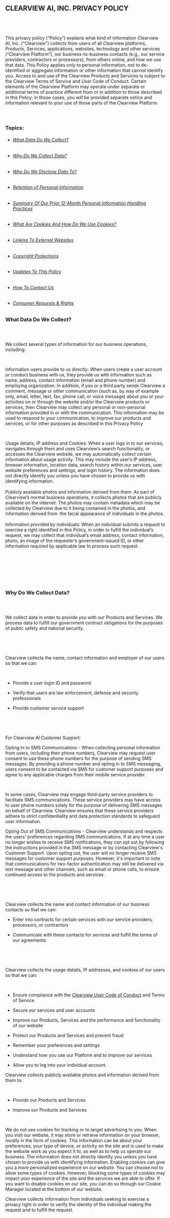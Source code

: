 CLEARVIEW AI, INC. PRIVACY POLICY 
----------------------------------

​
-

This privacy policy (“Policy”) explains what kind of information Clearview AI, Inc. (“Clearview”) collects from users of all Clearview platforms, Products, Services, applications, websites, technology and other services (“Clearview Platform”), our business-to-business contacts (e.g., our service providers, contractors or processors), from others online, and how we use that data. This Policy applies only to personal information, not to de-identified or aggregate information or other information that cannot identify you. Access to and use of the Clearview Products and Services is subject to the Clearview Terms of Service and User Code of Conduct. Certain elements of the Clearview Platform may operate under separate or additional terms of practice different from or in addition to those described in this Policy; in those cases, you will be provided separate notice and information relevant to your use of those parts of the Clearview Platform. 

#### ​

### Topics: ​

* ###### [What Data Do We Collect?](https://www.clearview.ai/privacy-policy) 
    
* ###### [Why Do We Collect Data?](https://www.clearview.ai/privacy-policy)
    
* ###### [Who Do We Disclose Data To?](https://www.clearview.ai/privacy-policy) 
    
* ###### [Retention of Personal Information](https://www.clearview.ai/privacy-policy)
    
* ###### [Summary Of Our Prior 12-Month Personal Information Handling Practices](https://www.clearview.ai/privacy-policy)
    
* ###### [What Are Cookies And How Do We Use Cookies?](https://www.clearview.ai/privacy-policy)
    

* ###### [Linking To External Websites](https://www.clearview.ai/privacy-policy) 
    
* ###### [Copyright Protections](https://www.clearview.ai/privacy-policy)
    
* ###### [Updates To This Policy](https://www.clearview.ai/privacy-policy)
    
* ###### [How To Contact Us](https://www.clearview.ai/privacy-policy) 
    
* ###### [Consumer Requests & Rights](https://www.clearview.ai/privacy-policy) 
    

### What Data Do We Collect? 

### ​

We collect several types of information for our business operations, including:

​

​Information users provide to us directly: When users create a user account or conduct business with us, they provide us with information such as name, address, contact information (email and phone number) and employing organization. In addition, if you or a third party sends Clearview a comment, message or other communication (such as, by way of example only, email, letter, text, fax, phone call, or voice message) about you or your activities on or through the website and/or the Clearview products or services, then Clearview may collect any personal or non-personal information provided in or with the communication. This information may be used to respond to your communication, to improve our products and services, or for other purposes as described in this Privacy Policy

​

Usage details, IP address and Cookies: When a user logs in to our services, navigates through them and uses Clearview’s search functionality, or accesses the Clearview website, we may automatically collect certain information about usage activity. This may include the user’s IP address, browser information, location data, search history within our services, user website preferences and settings, and login history. The information does not directly identify you unless you have chosen to provide us with identifying information.   
   
Publicly available photos and information derived from them: As part of Clearview’s normal business operations, it collects photos that are publicly available on the internet. The photos may contain metadata which may be collected by Clearview due to it being contained in the photos, and information derived from  the facial appearance of individuals in the photos.  
   
Information provided by individuals: When an individual submits a request to exercise a right identified in this Policy, in order to fulfill the individual’s request, we may collect that individual’s email address, contact information, photo, an image of the requester’s government-issued ID, or other information required by applicable law to process such request.

​

​

### ​

### Why Do We Collect Data? 

### ​

​We collect data in order to provide you with our Products and Services. We process data to fulfill our government contract obligations for the purposes of public safety and national security. ​

​

​

Clearview collects the name, contact information and employer of our users so that we can:

​

* Provide a user login ID and password 
    
* Verify that users are law enforcement, defense and security professionals 
    
* Provide customer service support 
    

​

​

For Clearview AI Customer Support:

Opting In to SMS Communications - When collecting personal information from users, including their phone numbers, Clearview may request user consent to use these phone numbers for the purpose of sending SMS messages. By providing a phone number and opting in to SMS messaging, users consent to be contacted via SMS for customer support purposes and agree to any applicable charges from their mobile service provider.

​

In some cases, Clearview may engage third-party service providers to facilitate SMS communications. These service providers may have access to user phone numbers solely for the purpose of delivering SMS messages on behalf of Clearview. Clearview ensures that these service providers adhere to strict confidentiality and data protection standards to safeguard user information.

Opting Out of SMS Communications - Clearview understands and respects the users' preferences regarding SMS communications. If at any time a user no longer wishes to receive SMS notifications, they can opt out by following the instructions provided in the SMS message or by contacting Clearview's Customer Support. Upon opting out, the user will no longer receive SMS messages for customer support purposes. However, it's important to note that communications for two-factor authentication may still be delivered via text message and other channels, such as email or phone calls, to ensure continued access to the products and services .

​

​

​Clearview collects the name and contact information of our business contacts so that we can:

* Enter into contracts for certain services with our service providers, processors, or contractors
    
* Communicate with these contacts for services and fulfill the terms of our agreements
    

​

​

Clearview collects the usage details, IP addresses, and cookies of our users so that we can: 

​​

* Ensure compliance with the [Clearview User Code of Conduct](https://www.clearview.ai/codeofconduct) and Terms of Service
    
* Secure our services and user accounts 
    
* Improve our Products, Services and the performance and functionality of our website
    
* Protect our Products and Services and prevent fraud 
    
* Remember your preferences and settings
    
* Understand how you use our Platform and to improve our services
    
* Allow you to log into your individual account.
    

Clearview collects publicly available photos and information derived from them to: 

​

* Provide our Products and Services
    
* Improve our Products and Services 
    

​

We do not use cookies for tracking or to target advertising to you. When you visit our website, it may store or retrieve information on your browser, mostly in the form of cookies. This information can be about your preferences, your type of device, or activity on the site and is used to make the website work as you expect it to, as well as to help us operate our business. The information does not directly identify you unless you have chosen to provide us with identifying information. Enabling cookies can give you a more personalized experience on our website. You can choose not to allow some types of cookies. However, blocking some types of cookies may impact your experience of the site and the services we are able to offer. If you want to disable cookies on our site, you can do so through our Cookie Manager located at the bottom of our website. 

Clearview collects information from individuals seeking to exercise a privacy right in order to verify the identity of the individual making the request and to fulfill the request.

##### ​

##### ​​

### ​​

### Who Do We Disclose Data To? 

### ​

Users of Clearview AI: The publicly available images collected by Clearview are disclosed, along with the source of the image, in a searchable format with our users, who are all either law enforcement, government agency, national security professionals, or a contractor authorized to work on behalf of and fulfill a duty on behalf of the foregoing entities. Unless a user provides or requests written consent to disclose their personal information with other users, personal information derived from users is not disclosed by Clearview with its other users except as required by a legal mandate such as a judicial order. 

The entity maintaining this website is a data broker under Texas law. To conduct business in Texas, a data broker must register with the Texas Secretary of State (Texas SOS). Information about data broker registrants is available on the Texas SOS website. ​

  
Legal: The law may require or permit us to use or disclose the information we collect with other parties in response to legal proceedings, in response to a request from a competent law enforcement or government agency, to protect our rights, privacy, safety or property, or the public, to enforce the terms of any agreement, or for any other purpose that is required or permitted by law.

Fraud Detection: We may use or disclose the information we collect in order to investigate, prevent, or take action regarding illegal activities, suspected fraud, cybersecurity threats, situations involving potential threats to the physical safety of any person, violations of this policy, or as otherwise required by law.​

Compliance with Clearview Policies: We may use or disclose the information we collect in order to ensure that our users are complying with all applicable aspects of our policies.​

Mergers and Acquisitions: In the event that Clearview or its assets may be or are acquired by, or merged with, another organization or company including through bankruptcy, we may use or disclose the information we collect with any of our legal successors. 

Lawyers and Advisors: We may disclose information with our lawyers and other professional advisors where necessary to obtain legal or other advice or otherwise protect and manage our business interests.

Service Providers and Others: Clearview shares information with vendors, service providers, independent contractors, processors, and consultants that need access to information to perform services for us, such as companies that assist us with cloud storage, data collection, customer service and support, marketing, software, payment, and other technology services. We require service providers, processors, and contractors to limit the purposes for which they process data on our behalf to only those purposes authorized by Clearview and in accordance with applicable law. 

Your Consent: We may disclose information that you have provided us, except when another lawful ground for doing so is present, such as a legal, regulatory or other compliance obligations.

  
‍

### ​

### Retention of Personal Information 

​

Clearview AI shall retain data as long as the company has a need for its use, or to meet legal, regulatory or contractual requirements. Once data is no longer needed, it shall be securely disposed of or archived. Data owners, in consultation with legal counsel, may determine retention periods for their data. 

Personally identifiable information (PII) shall be deleted or de-identified as soon as it no longer has a business use. PII in the Clearview AI product would include: photos we scraped, photos the users uploaded, face vector data, emails and names and phone numbers of users. 

Retention periods for stored data may vary depending on the specific business purposes and operational needs of each customer.

  
For more information about how we handle information under Illinois Biometric Information Privacy Act, please click [here](https://staticfiles.clearview.ai/bipa.html).

​

​

###   
Summary of Our Prior 12-Month Personal Information Handling Practices

###### CATEGORY OF PERSONAL INFORMATION

###### SOURCES

###### BUSINESS OR COMMERCIAL PURPOSE OF PROCESSING AND DISCLOSURE AND RECIPIENTS OF PERSONAL INFORMATION

###### Identifiers, such as your real name, alias, postal address, unique personal identifier, online identifier, Internet Protocol address, email address, account name, or other similar identifiers.

###### From our website users, customers, business contacts, vendors, employees, contractors, and others with whom we collect personal information from in the course of our contact with that individual  
  
Note: we do not collect such personal information from the general public unless such information is voluntarily shared from the user.

###### SOLD  
We have not sold this category of personal information.  
  
SHARE  
We have not shared this category of personal information for cross-context behavioral advertising.  
  
SERVICE PROVIDERS, CONTRACTORS OR PROCESSORS  
We may have disclosed this category of personal information with service providers, contractors or processors who provide us with certain services, such as cloud storage, data collection, customer service and support, marketing, software, payment, and other technology services.   
  
PURPOSE OF PROCESSING  
We process this personal information to provide our services, for business-to-business purposes, and for security and fraud prevention. For more details regarding our use and disclosure of this category of personal information, please see [Why Do We Collect Data?](https://www.clearview.ai/privacy-policy) and [Who Do We Disclose Data To?](https://www.clearview.ai/privacy-policy) sections above.

###### Face vectors and photos, and such metadata as image files may contain (sensitive personal information).

###### From the Internet

###### SOLD  
We may have sold this category of personal information to law enforcement, governmental agencies, authorized contractors of law enforcement or government agencies, security and national security professionals. Please note: Clearview does not provide any third party with access to face vectors Clearview produces.   
  
SHARE  
We have not shared this category of personal information for cross-context behavioral advertising.  
  
SERVICE PROVIDERS, CONTRACTORS OR PROCESSORS  
We may have disclosed this category of personal information with service providers, contractors or processors who provide us with certain services, such as cloud storage and other technology services.  
  
PURPOSE OF PROCESSING  
We process this personal information to provide and improve our services to customers and to cooperate with our customers’ investigation, research, or fulfillment of their government duties concerning conduct or activity that the Customer or Clearview reasonably and in good faith believes may violate federal, state, or local laws, rules, or regulations. For more details regarding our use and disclosure of this category of personal information, please see [Why Do We Collect Data?](https://www.clearview.ai/privacy-policy) and [Who Do We Disclose Data To?](https://www.clearview.ai/privacy-policy) sections above.

###### Government-Issued Identification, such as driver’s license, state identification card or passport (sensitive personal information)

###### You

###### SOLD  
We have not sold this category of personal information.  
  
SHARE  
We have not shared this category of personal information for cross-context behavioral advertising.  
  
SERVICE PROVIDERS, CONTRACTORS OR PROCESSORS  
We may have disclosed this category of personal information with service providers, contractors or processors who provide us with certain services, such as cloud storage and other technology services.   
  
PURPOSE OF PROCESSING  
We process this personal information to handle your privacy rights request. For more details regarding our use and disclosure of this category of personal information, please see [Why Do We Collect Data?](https://www.clearview.ai/privacy-policy) and [Who Do We Disclose Data To?](https://www.clearview.ai/privacy-policy) sections above.

###### Account Login Information (sensitive personal information)

###### You

###### SOLD  
We have not sold this category of personal information.  
  
SHARE  
We have not shared this category of personal information for cross-context behavioral advertising.  
  
SERVICE PROVIDERS, CONTRACTORS OR PROCESSORS  
We may have disclosed this category of personal information with service providers, contractors or processors who provide us with certain services, such as cloud storage and other technology services.  
  
PURPOSE OF PROCESSING  
We process this personal information to provide our services to customers and for security purposes. For more details regarding our use and disclosure of this category of personal information, please see [Why Do We Collect Data?](https://www.clearview.ai/privacy-policy) and [Who Do We Disclose Data To?](https://www.clearview.ai/privacy-policy) sections above.

###### Internet or other electronic network activity information.

###### You

###### SOLD  
We have not sold this category of personal information.  
  
SHARE  
We have not shared this category of personal information for cross-context behavioral advertising.  
  
SERVICE PROVIDERS, CONTRACTORS OR PROCESSORS  
We may have disclosed this category of personal information with service providers, contractors or processors who provide us with certain services, such as cloud storage, data collection, customer service and support, marketing, software, payment, and other technology services.   
  
PURPOSE OF PROCESSING  
We process this personal information to provide our services and for security and fraud prevention. For more details regarding our use and disclosure of this category of personal information, please see [Why Do We Collect Data?](https://www.clearview.ai/privacy-policy) and [Who Do We Disclose Data To?](https://www.clearview.ai/privacy-policy) sections above.

### What Are Cookies And How Do We Use Cookies? 

A cookie is a small piece of data that is stored on your computer or device when you visit a website. It is used to remember information about your visit, such as your browsing history, login details, and preferences.

When you visit our website, Clearview’s website server may send a cookie to your computer or device, which is then stored in your web browser. The next time you visit the same website, your browser sends the cookie back to the server, allowing the website to recognize you and customize your experience based on your previous activity. Enabling cookies can give you a more personalized experience on our website. You can choose not to allow some types of cookies. However, blocking some types of cookies may impact your experience of the site and the services we are able to offer. If you want to disable cookies on our site, you can do so through our Cookie Manager located at the bottom of our website. 

We use four types of cookies: strictly necessary cookies, functional cookies, performance cookies, and third-party advertising cookies. Strictly necessary cookies are essential for the operation of our website and services, enabling core functionalities such as fraud detection and behavior monitoring. Functional cookies improve your experience by personalizing content and remembering your preferences, though they are not used for personalized advertising. Performance cookies collect anonymous information about how you interact with our website, such as the pages you visit and the time spent on each page, helping us understand user behavior and improve the platform. Third-party advertising cookies, set by our analytics and advertising partners, track user activity and synchronize advertising IDs to provide interest-based recommendations, depending on your preferences with those partners.

For further information, visit [allaboutcookies.org](http://www.allaboutcookies.org/).

Strictly Necessary Cookies We Collect

The following cookies are essential for the effective operation of our services, including features like fraud detection and behavior monitoring. These cookies cannot be disabled in our systems unless a cookieless solution is utilized by our publisher partner.

### Functional Cookies We Collect

The following cookies help us deliver content more effectively and enhance the user experience on publishers’ websites. These cookies are not used for personalized advertising. If blocked, they may impact your browsing experience and disrupt certain functionalities on some websites

​

​

### Performance/Analytics Cookies We Collect 

Analytics or performance cookies are used to collect information about how visitors interact with a website, enabling site owners to understand user behavior and improve user experience. These cookies typically gather data anonymously and are not used for personalized advertising.

### Third Party Advertising Cookies

We use third-party advertising and analytics partners to track user activity, synchronize advertising IDs, and enhance the accuracy of interest-based recommendations. These cookies are set based on the User’s preferences with the applicable partners. For details on the retention periods of these cookies, please refer to the partners’ privacy policies.

​

### Manage Cookie Preferences

If you want to disable cookies on our site, you can do so through our Cookie Manager located at the bottom left of our website.  In addition to this, different browsers provide different methods to block and delete cookies used by websites. You can change the settings of your browser to block/delete the cookies. Listed below are the links to the support documents on how to manage and delete cookies from the major web browsers.

* [Chrome](https://support.google.com/accounts/answer/32050)
    
* [Safari](https://support.apple.com/en-in/guide/safari/sfri11471/mac)
    
* [Firefox](https://support.mozilla.org/en-US/kb/clear-cookies-and-site-data-firefox?redirectslug=delete-cookies-remove-info-websites-stored&redirectlocale=en-US)
    
* [Internet Explorer](https://support.microsoft.com/en-us/topic/how-to-delete-cookie-files-in-internet-explorer-bca9446f-d873-78de-77ba-d42645fa52fc)
    

If you are using any other web browser, please visit your browser’s official support documents.

### Cookie Table

​

This [Cookie Table](https://www.clearview.ai/cookie-table) provides information about the cookies and similar technologies Clearview AI and/or its partners use, their purposes, and the associated retention periods. For cookies set by third-party partners, the purpose and retention period are determined by those third parties.

We may place cookies or similar technologies, such as pixel tags and web beacons, on the devices you use to interact with Clearview AI. These technologies are used to enhance security, facilitate site navigation, and personalize your experience when engaging with Clearview AI as a visitor, user, or business partner. Cookies enable us to collect technical and navigational information, such as browser type, time spent on our site, and pages visited. For more details on how we use data collected through cookies, please refer to our [Privacy Policy](https://www.clearview.ai/privacy-policy). 

​

​​

###   
Linking To External Websites   
 

Our Products and Services may provide links to other websites. We do not control, and are not responsible for, the content or practices of these other websites. Our provision of such links does not constitute our endorsement of these other websites, their content, their owners, or their practices. This Policy does not apply to these other websites, which are subject to any privacy and other policies they may have. 

### ​​  
 

### Copyright Protections 

It is Clearview's policy to comply with notices of copyright infringement pursuant to the Digital Millennium Copyright Act (DMCA). Persons who seek to file a DMCA takedown notice can do so by clicking [here](https://staticfiles.clearview.ai/dmca.html).  
‍

​

###   
Updates To This Policy   
 

We may modify this Policy at any time at our sole discretion. If we make material changes to this Policy that change our rights to use personal information that we have previously collected about you, we will comply with applicable law regarding the use of that personal information. Any changes to this Policy will become effective when we post the revised Policy on our website. ​

​​

###   
Contact Information   
 

If you have any questions, you can contact us by emailing us at [](mailto:legal-requests@clearview.ai)[legal-requests@clearview.ai](mailto:legal-requests@clearview.ai).

Please do not email us requesting to process your consumer request such as opting out and access. Rather, please  read below for instructions on how to fill out the applicable webform. ​

For Brazilian Citizens: We may collect, use, and disclose your personal information in accordance with the Lei Geral de Proteção de Dados (LGPD) and its definitions of personal and sensitive personal data. Under LGPD, you have rights including access, correction, deletion, and opt-out of processing your data, which you can exercise by contacting our DPO, Andressa Branco, with Sovy Trust Solutions Limited at [brazildpo@clearview.ai](mailto:brazildpo@clearview.ai).

If you submitted a verifiable consumer request and we have denied your request, you have the right to appeal [here](https://www.gov.br/pt-br/servicos/abrir-requerimento-relacionado-a-lgpd) by contacting the Autoridade Nacional de Proteção de Dados (ANPD) to submit a complaint.

​

### ​​

### ​

### Consumer Requests & Rights

Some countries and U.S. state laws provide residents with rights regarding their personal information. Currently, only those who are a resident of one of the following states may submit a consumer request for access, opt-out, and/or delete.

1. [California](https://www.clearview.ai/privacy-policy)
    
2. [Colorado](https://www.clearview.ai/privacy-policy)
    
3. [Connecticut](https://www.clearview.ai/privacy-policy)
    
4. [Delaware](https://www.clearview.ai/privacy-policy)
    
5. [Illinois](https://www.clearview.ai/privacy-policy)
    
6. [Iowa](https://www.clearview.ai/privacy-policy)
    
7. [Minnesota](https://www.clearview.ai/privacy-policy)
    
8. [Montana](https://www.clearview.ai/privacy-policy)
    
9. [Nebraska](https://www.clearview.ai/privacy-policy)
    
10. [Nevada](https://www.clearview.ai/privacy-policy)
    
11. [New Hampshire](https://www.clearview.ai/privacy-policy)
    
12. [Utah](https://www.clearview.ai/privacy-policy)
    
13. [Virginia](https://www.clearview.ai/privacy-policy)
    

​  
 

To request access to or deletion of your personal information, or to exercise any other data rights under these laws, please contact us using one of the following methods:

1. Webform: You may submit your request to exercise rights by visiting the appropriate webform on our [Privacy and Requests page](https://www.clearview.ai/privacy-and-requests) and providing all of the verification information required, or 
    
2. Leave a voicemail at (866) 637-0257.
    

All verifiable consumer requests must: 

​

* Provide sufficient information that allows us to reasonably verify you are the person about whom we collected personal information, or an authorized representative.
    
* For a request by the actual person, we will typically require: (1) your email address (2) a headshot of you, and (3) a government-issued ID. If we require any additional information from you in order to verify your identity, we will contact you. Subject to applicable law, any additional information you provide for verification purposes will be deleted within a reasonable period of time after responding to your consumer request.
    
* If we receive your request from an authorized agent, we may ask for evidence that you have provided such agent with a power of attorney or that the agent otherwise has valid written authority to submit requests to exercise rights on your behalf.
    

​

​​

​​

##### 1\. California

### ​

If you are a California resident, this section applies to you. This section, combined with the above, describes how we collect, use, and disclose your personal information in our capacity as a “business” under the California Consumer Privacy Act (“CCPA”) and, as amended by the California Privacy Rights Act of 2020 (together with the CCPA, “CPRA”), and the rights that you have with respect to your personal information, including sensitive personal information. For purposes of this section, “personal information” and “sensitive personal information” have the meanings given in the CPRA and do not include information excluded from the CPRA’s scope.

Clearview does not sell your personal information, as that term is traditionally understood.  However, Clearview’s disclosure of photos collected from the Internet is deemed a “sale” under the CPRA.  To opt out of the sale of your personal information, please see the instructions below. Clearview does not “share” personal information with third parties for cross-context behavioral advertising. Clearview does not have actual knowledge of the age of the persons in the photos it collects from the Internet.  As such, Clearview does not knowingly sell or share personal information about consumers under the age of 16. 

California’s Shine the Light law, California Civil Code § 1798.83, permits California residents to request and obtain from us, once a year and free of charge, information about categories of personal information (if any) we disclosed to third parties for direct marketing purposes and the names and addresses of all third parties with which we disclosed personal information in the immediately preceding calendar year. Please note that Clearview does not currently disclose your personal information to any third parties for marketing purposes. However, if you are a California resident and have any questions, please contact us by emailing [privacy@clearview.ai](mailto:privacy@clearview.ai).

“Do Not Track.” Please note that we do not respond to Do Not Track requests. However, we do honor opt-out of sale requests, as noted below.​

Under the California Privacy Rights Act of 2020 (“CPRA”), California Civil Code § 1798.100, et seq., California residents have additional privacy rights, which you can learn more about by visiting our California Privacy section, which is [located here under “State-Specific Information and Rights”](https://www.clearview.ai/privacy-policy).

​

​

CPRA​

We provide in the chart above a summary of our prior 12-month personal information handling practices. You can learn more about the information we collect at or before the point of collection in our general Privacy Policy section.

##### ​

##### ​

Consumer Rights

If you are a California resident, you may exercise the rights below, subject to some exceptions.

​

​

Your Right to Know and Access Personal Information

You have the right to know and access the personal information we have collected about you, including the categories of personal information, the categories of sources from which the personal information is collected, the business or commercial purpose for collecting, selling, or sharing personal information, the categories of third parties to whom we disclose personal information, and the specific pieces of personal information we have collected about you.

​

You may submit a verifiable consumer request up to two (2) times in a twelve (12)-month period for access to your personal information. When you submit an access request, you can request that we deliver the information to you by mail or electronically. If you elect to receive the information electronically, to the extent it is technically feasible for us to do so, we will provide the requested information in a portable and readily usable format.

​

​

Your Right to Request Deletion 

If you want us to delete the personal information we have collected from you, you can send us a verifiable consumer request requesting that we delete some or all of the information we have collected from you, subject to certain exceptions. Once we receive and confirm your request, we will delete your personal information in our active records, unless an exception applies. We will also notify our service providers, contractors or third parties regarding your deletion request to the extent this is necessary to accomplish your request.. In the event that we deny your request to delete based on an exception or another ground under the CPRA, we will inform you, in writing, of the reason.

​

​

Your Right to Correct

You have the right to request us to correct inaccurate personal information we maintain about you.

​

How You Can Submit a Verifiable Consumer Request to Know and Access, Delete and Correct 

In order for us to process a request for a right to know and access, delete or correct made pursuant to the CPRA, it is necessary for us to verify your identity. We cannot fulfill your request if we cannot verify your identity.

​

We will acknowledge receipt of a consumer request to know and access, delete, or correct within ten (10) business days of receipt. However, it may take up to forty-five (45) calendar days to fulfill your request, or up to a total of ninety (90) calendar days if additional time is needed. In the event that we cannot complete your request within the initial forty-five (45) calendar day period, we will notify you in writing within the initial forty-five (45) calendar day period.

​

To request to exercise one or more of your CPRA rights, please submit a verifiable consumer request by

* Visiting the appropriate [webform here](https://www.clearview.ai/privacy-and-requests) and providing all of the verification information set forth below; or 
    
* You can call our toll-free number [1(866) 637-0257](tel:18666370257) and follow our instructions. 
    

Only you or a person that you authorize to act on your behalf may submit a Personal Information request. You may also make a personal information request on behalf of your minor child. However, please note that we do not knowingly process children’s information, as mentioned above.  
​  
All verifiable consumer requests must: 

* Provide sufficient information that allows us to reasonably verify you are the person about whom we collected personal information, or an authorized representative.
    
* For a request by the actual person, we will typically require: (1) your email address (2) a headshot of you, and (3) a government-issued ID. If we require any additional information from you in order to verify your identity, we will contact you. Subject to applicable law, any additional information you provide for verification purposes will be deleted within a reasonable period of time after responding to your consumer request.
    
* If we receive your request from an authorized agent, we may ask for evidence that you have provided such agent with a power of attorney or that the agent otherwise has valid written authority to submit requests to exercise rights on your behalf.
    

​

​

Your Right to Opt-Out of the Sale of Personal Information

You may submit a request for opt-out of appearance in Clearview search results using this [webform](https://www.clearview.ai/privacy-and-requests) or by calling our toll-free number 1(866) 637-0257 and following our instructions. We will honor your request within fifteen (15) business days. ​ 

Please note that we do not “share” personal information with third parties for cross-context behavioral advertising. As such, we do not offer an opt-out right related to sharing.

​

​

Your Right to Non-Discrimination 

​

The CPRA prohibits businesses from discriminating against California consumers for exercising any of their rights under the CPRA. This includes us not: (a) denying you goods or services; (b) charging you different prices or rates for goods or services, including through the use of discounts or other benefits or imposing penalties; (c) providing you a different level or quality of goods or services; (d) suggesting to you that you will receive a different price or rate for goods or services or a different level or quality of goods or services; and (e) retaliating against you for exercising your privacy rights.

​

Your Right to Limit the Use and Disclosure of Your Sensitive Personal Information

Under the CPRA, certain types of personal information are considered “sensitive” personal information and require additional data privacy rights and obligations. Clearview collects driver’s license, state identification card and passport (“ID Information”), account login information, and face vectors and photos, and such metadata as image files may contain (“Face Vector Data”), which may be deemed sensitive personal information under the CPRA. You may limit any use and disclosure of your Face Vector Data by submitting a photo of yourself along with California resident proof (i.e., government-issued documentation). We will honor your request within fifteen (15) business days.

Please note that we will only use ID Information to honor your privacy rights request and your account login information to provide you our services. We also only use these types of sensitive personal information for other limited purposes permitted under the CPRA for sensitive data. As such, there is no need to exercise a right to limit use and disclosure of ID Information and account login information, as we do not use it for any purposes beyond that permitted for sensitive personal information under the CPRA.

​

​

2024 Reporting Metrics

California Consumer Privacy Act (CCPA) Reporting Metrics

Between January 1, 2024 and December 31, 2024 Clearview received 2,207  requests under the CCPA from California residents. The below metrics describe how we handle these requests. 

![2024 Reporting Metrics.png](https://static.wixstatic.com/media/6d87a5_61590882a8c64a92a67c9dcdc000b3a6~mv2.png/v1/crop/x_0,y_11,w_2941,h_1140/fill/w_975,h_378,al_c,q_90,usm_0.66_1.00_0.01,enc_avif,quality_auto/2024%20Reporting%20Metrics.png)

##### 2\. Colorado

​

If you are a Colorado resident, this section applies to you. This section, combined with the general Privacy Policy above, describes how we collect, use, and disclose your personal data under the Colorado Privacy Act (“CPA”), and the rights that you have with respect to your personal data, including sensitive data. 

Your Colorado Rights Regarding Your Personal Data. Colorado law provides Colorado residents with the rights listed below. To exercise these rights see the “Exercising Your Colorado Privacy Rights” section below.

Right to Know and Access. You have the right to know and see what personal data we have collected about you in a portable format. You may submit a verifiable consumer request up to two (2) times in a twelve (12)-month period for access to your personal data.

Right to Correct. You have the right to request that we correct inaccurate personal data.

Right to Delete. You have the right to request that we delete the personal data we have collected about you.

Right to Opt Out. You have the right to opt out of targeted advertising, sale of your personal data (as defined under Colorado law), the collection and use of personal data, and profiling in furtherance of decisions that produce legal or similarly significant effects concerning a consumer.  Please note that we do not use your personal data for targeted advertising. As such, we do not offer an opt-out of targeted advertising rights. 

Exercising Your Colorado Privacy Rights. To request access to or deletion of your personal data, or to exercise any other privacy rights under Colorado law, please contact us using one of the following methods:

1. Webform: You may submit your request to exercise rights by visiting the appropriate webform on our [Privacy and Requests page](https://www.clearview.ai/privacy-and-requests) and providing all of the verification information required, or 
    
2. Leave a voicemail at (866) 637-0257.
    

All verifiable consumer requests must: 

​

* Provide sufficient information that allows us to reasonably verify you are the person about whom we collected personal information, or an authorized representative.
    
* For a request by the actual person, we will typically require: (1) your email address (2) a headshot of you, and (3) a government-issued ID. If we require any additional information from you in order to verify your identity, we will contact you. Subject to applicable law, any additional information you provide for verification purposes will be deleted within a reasonable period of time after responding to your consumer request.
    
* If we receive your request from an authorized agent, we may ask for evidence that you have provided such agent with a power of attorney or that the agent otherwise has valid written authority to submit requests to exercise rights on your behalf.
    

  
 

To respond to some rights we may need to authenticate you by providing additional information. Authorized agents can make a request on your behalf if you have given them legal power of attorney or we are provided proof of signed permission, verification of your identity, and, in some cases, confirmation that you provided the agent permission to submit the request.

How to Appeal a Denied Request. If you submitted a verifiable consumer request and we have denied your request, you have the right to appeal. To appeal a denied request, please indicate so on the [webform here](https://privacyportal.onetrust.com/webform/1fdd17ee-bd10-4813-a254-de7d5c09360a/35fc813a-1076-420c-a105-f122746c5e87). If your appeal is denied, you may contact the Colorado Attorney General to submit a complaint [here](https://coag.gov/file-complaint/).

​​

​​

### 3\. Connecticut

​

If you are a Connecticut resident, this section applies to you. This section, combined with the general Privacy Policy above, describes how we collect, use, and disclose your personal data under the Connecticut Act Concerning Personal Data Privacy and Online Monitoring (“CTDPA”), and the rights that you have with respect to your personal data, including sensitive data. 

Your Connecticut Rights Regarding Your Personal Data. Connecticut law provides Connecticut residents with the rights listed below. To exercise these rights see the “Exercising Your Connecticut Privacy Rights” section below.

Right to Know and Access. You have the right to know and see what personal data we have collected about you in a portable format. You may submit a verifiable consumer request once (1) in a twelve (12)-month period for access to your personal data.

Right to Correct. You have the right to request that we correct inaccurate personal data.

Right to Delete. You have the right to request that we delete the personal data we have collected about you.

Right to Opt Out. You have the right to opt out of targeted advertising, sale of your personal data (as defined under Connecticut law), the collection and use of personal data, and profiling in furtherance of decisions that produce legal or similarly significant effects concerning a consumer.  Please note that we do not use your personal data for targeted advertising. As such, we do not offer an opt-out of targeted advertising rights. 

Exercising Your Connecticut Privacy Rights. To request access to or deletion of your personal data, or to exercise any other privacy rights under Colorado law, please contact us using one of the following methods:

1. Webform: You may submit your request to exercise rights by visiting the appropriate webform on our [Privacy and Requests page](https://www.clearview.ai/privacy-and-requests) and providing all of the verification information required, or 
    
2. Leave a voicemail at (866) 637-0257.
    

All verifiable consumer requests must: 

​

* Provide sufficient information that allows us to reasonably verify you are the person about whom we collected personal information, or an authorized representative.
    
* For a request by the actual person, we will typically require: (1) your email address (2) a headshot of you, and (3) a government-issued ID. If we require any additional information from you in order to verify your identity, we will contact you. Subject to applicable law, any additional information you provide for verification purposes will be deleted within a reasonable period of time after responding to your consumer request.
    
* If we receive your request from an authorized agent, we may ask for evidence that you have provided such agent with a power of attorney or that the agent otherwise has valid written authority to submit requests to exercise rights on your behalf.
    

To respond to some rights we may need to verify your request either by asking you to log in and authenticate your account or otherwise verify your identity by providing information about yourself or your account. Authorized agents can make a request on your behalf if you have given them legal power of attorney or we are provided proof of signed permission, verification of your identity, and, in some cases, confirmation that you provided the agent permission to submit the request.

How to Appeal a Denied Request. If you submitted a verifiable consumer request and we have denied your request, you have the right to appeal. To appeal a denied request, please indicate so on the [webform here](https://privacyportal.onetrust.com/webform/1fdd17ee-bd10-4813-a254-de7d5c09360a/35fc813a-1076-420c-a105-f122746c5e87). If your appeal is denied, you may contact the Connecticut Attorney General to submit a complaint [here](https://portal.ct.gov/AG/Common/Complaint-Form-Landing-page).

​​

​​​

​​​

### 4\. Delaware

### ​

If you are a Delaware resident, this section applies to you. This section, combined with the general Privacy Policy above, describes how we collect, use, and disclose your personal data under the Delaware Personal Data Privacy Act (“DPDPA”), and the rights that you have with respect to your personal data, including sensitive data. 

Your Delaware Rights Regarding Your Personal Data. Delaware law provides Delaware residents with the rights listed below. To exercise these rights see the “Exercising Your Delaware Privacy Rights” section below.

Right to Know and Access. You have the right to know and see what personal data we have collected about you in a portable format. You may submit a verifiable consumer request once in a twelve (12)-month period for access to your personal data.

Right to Correct. You have the right to request that we correct inaccurate personal data.

Right to Delete. You have the right to request that we delete the personal data we have collected about you.

Right to Opt Out. You have the right to opt out of targeted advertising, sale of your personal data (as defined under Delaware law), the collection and use of personal data, and profiling in furtherance of decisions that produce legal effects or effects of similar significance. Please note that we do not use your personal data for targeted advertising. As such, we do not offer an opt-out of targeted advertising rights. 

​

Exercising Your Delaware Privacy Rights. To request access to or deletion of your personal data, or to exercise any other privacy rights under Delaware law, please contact us using one of the following methods:

​

1. Webform: You may submit your request to exercise rights by visiting the appropriate webform on our [Privacy and Requests page](https://www.clearview.ai/privacy-and-requests) and providing all of the verification information required, or 
    
2. Leave a voicemail at [(866) 637-0257](tel:(866) 637-0257).
    

All verifiable consumer requests must:   
​

* Provide sufficient information that allows us to reasonably verify you are the person about whom we collected personal information, or an authorized representative.
    
* For a request by the actual person, we will typically require: (1) your email address (2) a headshot of you, and (3) a government-issued ID. If we require any additional information from you in order to verify your identity, we will contact you. Subject to applicable law, any additional information you provide for verification purposes will be deleted within a reasonable period of time after responding to your consumer request.
    
* If we receive your request from an authorized agent, we may ask for evidence that you have provided such agent with a power of attorney or that the agent otherwise has valid written authority to submit requests to exercise rights on your behalf.
    

  
To respond to some rights we may need to authenticate you by providing additional information. Authorized agents can make a request on your behalf if you have given them legal power of attorney or we are provided proof of signed permission, verification of your identity, and, in some cases, confirmation that you provided the agent permission to submit the request.  
 

How to Appeal a Denied Request. If you submitted a verifiable consumer request and we have denied your request, you have the right to appeal. To appeal a denied request, please indicate so on the [webform here](https://www.google.com/url?q=https://privacyportal.onetrust.com/webform/1fdd17ee-bd10-4813-a254-de7d5c09360a/35fc813a-1076-420c-a105-f122746c5e87&sa=D&source=docs&ust=1735323383761571&usg=AOvVaw13E45tAqRdx2sL8YMMDmq-). If your appeal is denied, you may contact the Delaware Attorney General to submit a complaint [here](https://attorneygeneral.delaware.gov/fraud/cmu/complaint/).

​

​

​

### 5\. Illinois

### ​​

Illinois residents can go [here](https://privacyportal.onetrust.com/webform/1fdd17ee-bd10-4813-a254-de7d5c09360a/a465fd9c-58d4-4793-b5e0-959619d71be7) to opt-out of appearing in Clearview search results. You can read our Biometric Information Privacy statement [here.](https://staticfiles.clearview.ai/bipa.html)  

​​​

​

​

### 6\. Iowa

### ​​

If you are an Iowa resident, this section applies to you. This section, combined with the general Privacy Policy above, describes how we collect, use, and disclose your personal data under the Iowa Consumer Data Protection Act (“ICDPA”), and the rights that you have with respect to your personal data, including sensitive data. 

Your Iowa Rights Regarding Your Personal Data. Iowa law provides Iowa residents with the rights listed below. To exercise these rights see the “Exercising Your Iowa Privacy Rights” section below.

Right to Know and Access. You have the right to know and see what personal data we have collected about you in a portable format. You may submit a verifiable consumer twice in a twelve (12)-month period for access to your personal data.

Right to Correct. You have the right to request that we correct inaccurate personal data.

Right to Delete. You have the right to request that we delete the personal data we have collected about you.

Right to Opt Out. You have the right to opt out of targeted advertising, sale of your personal data (as defined under Iowa law), the collection and use of personal data, and profiling in furtherance of decisions that produce legal effects or effects of similar significance. Please note that we do not use your personal data for targeted advertising. As such, we do not offer an opt-out of targeted advertising rights. 

Exercising Your Iowa Privacy Rights. To request access to or deletion of your personal data, or to exercise any other privacy rights under Iowa law, please contact us using one of the following methods:

1. Webform: You may submit your request to exercise rights by visiting the appropriate webform on our [Privacy and Requests page](https://www.clearview.ai/privacy-and-requests) and providing all of the verification information required, or 
    
2. Leave a voicemail at [(866) 637-0257](tel:(866) 637-0257).
    

All verifiable consumer requests must:   
​

* Provide sufficient information that allows us to reasonably verify you are the person about whom we collected personal information, or an authorized representative.
    
* For a request by the actual person, we will typically require: (1) your email address (2) a headshot of you, and (3) a government-issued ID. If we require any additional information from you in order to verify your identity, we will contact you. Subject to applicable law, any additional information you provide for verification purposes will be deleted within a reasonable period of time after responding to your consumer request.
    
* If we receive your request from an authorized agent, we may ask for evidence that you have provided such agent with a power of attorney or that the agent otherwise has valid written authority to submit requests to exercise rights on your behalf.
    

To respond to some rights we may need to authenticate you by providing additional information. Authorized agents can make a request on your behalf if you have given them legal power of attorney or we are provided proof of signed permission, verification of your identity, and, in some cases, confirmation that you provided the agent permission to submit the request.

How to Appeal a Denied Request. If you submitted a verifiable consumer request and we have denied your request, you have the right to appeal. To appeal a denied request, please indicate so on the [webform here](https://www.google.com/url?q=https://privacyportal.onetrust.com/webform/1fdd17ee-bd10-4813-a254-de7d5c09360a/35fc813a-1076-420c-a105-f122746c5e87&sa=D&source=docs&ust=1735323383762161&usg=AOvVaw1vQLZh6ZkbZRtZsUxi7JwD). If your appeal is denied, you may contact the Iowa Attorney General to submit a complaint [here](https://www.iowaattorneygeneral.gov/for-consumers/file-a-consumer-complaint).

​​​​

​​

​​

### 7\. Minnesota

If you are a Minnesota resident, this section applies to you. This section, combined with the general Privacy Policy above, describes how we collect, use, and disclose your personal data under the Minnesota Consumer Data Privacy Act (“MCDPA”), and the rights that you have with respect to your personal data, including sensitive data. 

Your Minnesota Rights Regarding Your Personal Data. Minnesota law provides Minnesota residents with the rights listed below. To exercise these rights see the “Exercising Your Minnesota Privacy Rights” section below.

Right to Know and Access. You have the right to know and see what personal data we have collected about you in a portable format. You may submit a verifiable consumer request up to two (2) times in a twelve (12)-month period for access to your personal data.

Right to Correct. You have the right to request that we correct inaccurate personal data.

Right to Delete. You have the right to request that we delete the personal data we have collected about you.

Right to Opt Out. You have the right to opt out of targeted advertising, sale of your personal data (as defined under Minnesota law), the collection and use of personal data, and profiling in furtherance of decisions that produce legal or similarly significant effects concerning a consumer. Please note that we do not use your personal data for targeted advertising. As such, we do not offer an opt-out of targeted advertising rights. 

Exercising Your Minnesota Privacy Rights. To request access to or deletion of your personal data, or to exercise any other privacy rights under Minnesota law, please contact us using one of the following methods:

1. Webform: You may submit your request to exercise rights by visiting the appropriate webform on our [Privacy and Requests page](https://www.clearview.ai/privacy-and-requests) and providing all of the verification information required,  
    
2. Leave a voicemail at (866) 637-0257, or
    
3. Email us at [privacy@clearview.ai](mailto:privacy@clearview.ai)
    

All verifiable consumer requests must: 

​

* Provide sufficient information that allows us to reasonably verify you are the person about whom we collected personal information, or an authorized representative.
    
* For a request by the actual person, we will typically require: (1) your email address (2) a headshot of you, and (3) a government-issued ID. If we require any additional information from you in order to verify your identity, we will contact you. Subject to applicable law, any additional information you provide for verification purposes will be deleted within a reasonable period of time after responding to your consumer request.
    
* If we receive your request from an authorized agent, we may ask for evidence that you have provided such agent with a power of attorney or that the agent otherwise has valid written authority to submit requests to exercise rights on your behalf.
    

  
 

To respond to some rights we may need to authenticate you by providing additional information. Authorized agents can make a request on your behalf if you have given them legal power of attorney or we are provided proof of signed permission, verification of your identity, and, in some cases, confirmation that you provided the agent permission to submit the request.

How to Appeal a Denied Request. If you submitted a verifiable consumer request and we have denied your request, you have the right to appeal. To appeal a denied request, please indicate so on the [webform here](https://privacyportal.onetrust.com/webform/1fdd17ee-bd10-4813-a254-de7d5c09360a/35fc813a-1076-420c-a105-f122746c5e87). If your appeal is denied, you may contact the Minnesota Attorney General to submit a complaint [here](https://www.ag.state.mn.us/office/complaint.asp).

​

​

​

### 8\. Montana

### ​

If you are a Montana resident, this section applies to you. This section, combined with the general Privacy Policy above, describes how we collect, use, and disclose your personal data under the Montana Consumer Data Privacy Act (“MTCDPA”), and the rights that you have with respect to your personal data, including sensitive data. 

Your Montana Rights Regarding Your Personal Data. Montana law provides Montana residents with the rights listed below. To exercise these rights see the “Exercising Your Montana Privacy Rights” section below.

Right to Know and Access. You have the right to know and see what personal data we have collected about you in a portable format. You may submit a verifiable consumer request up to one (1) time in a twelve (12)-month period for access to your personal data.

Right to Correct. You have the right to request that we correct inaccurate personal data.

Right to Delete. You have the right to request that we delete the personal data we have collected about you.

Right to Opt Out. You have the right to opt out of targeted advertising, sale of your personal data (as defined under Montana law), the collection and use of personal data, and profiling in furtherance of decisions that produce legal or similarly significant effects concerning a consumer.  Please note that we do not use your personal data for targeted advertising. As such, we do not offer an opt-out of targeted advertising rights. 

Exercising Your Montana Privacy Rights. To request access to or deletion of your personal data, or to exercise any other privacy rights under Montana law, please contact us using one of the following methods:

​

1\. Webform: You may submit your request to exercise rights by visiting the appropriate webform on our [Privacy and Requests page](https://www.clearview.ai/privacy-and-requests) and providing all of the verification information required,    
2\. Leave a voicemail at [(866) 637-0257](tel:(866) 637-0257), or  
3\. Email us at [](mailto:privacy@clearview.ai)[privacy@clearview.ai](mailto:privacy@clearview.ai)

​

All verifiable consumer requests must:   
​

* Provide sufficient information that allows us to reasonably verify you are the person about whom we collected personal information, or an authorized representative.
    
* For a request by the actual person, we will typically require: (1) your email address (2) a headshot of you, and (3) a government-issued ID. If we require any additional information from you in order to verify your identity, we will contact you. Subject to applicable law, any additional information you provide for verification purposes will be deleted within a reasonable period of time after responding to your consumer request.
    
* If we receive your request from an authorized agent, we may ask for evidence that you have provided such agent with a power of attorney or that the agent otherwise has valid written authority to submit requests to exercise rights on your behalf.
    

To respond to some rights we may need to authenticate you by providing additional information. Authorized agents can make a request on your behalf if you have given them legal power of attorney or we are provided proof of signed permission, verification of your identity, and, in some cases, confirmation that you provided the agent permission to submit the request.

How to Appeal a Denied Request. If you submitted a verifiable consumer request and we have denied your request, you have the right to appeal. To appeal a denied request, please indicate so on the [webform here.](https://privacyportal.onetrust.com/webform/1fdd17ee-bd10-4813-a254-de7d5c09360a/35fc813a-1076-420c-a105-f122746c5e87) If your appeal is denied, you may contact the Montana Attorney General to submit a complaint [here](https://dojmt.gov/agooffice/#:~:text=The%20Attorney%20General's%20Office%2C%20headed,for%20the%20State%20of%20Montana.).​​

​​​

### ​

### ​

### 9\. Nebraska

### ​​​​

If you are a Nebraska resident, this section applies to you. This section, combined with the general Privacy Policy above, describes how we collect, use, and disclose your personal data under the Nebraska Data Privacy Act (“NEDPA”), and the rights that you have with respect to your personal data, including sensitive data. 

Your Nebraska Rights Regarding Your Personal Data. Nebraska law provides Nebraska residents with the rights listed below. To exercise these rights see the “Exercising Your Nebraska Privacy Rights” section below.

Right to Know and Access. You have the right to know and see what personal data we have collected about you in a portable format.

Right to Correct. You have the right to request that we correct inaccurate personal data.

Right to Delete. You have the right to request that we delete the personal data we have collected about you.

Right to Opt Out. You have the right to opt out of targeted advertising, sale of your personal data (as defined under Nebraska law), the collection and use of personal data, and profiling in furtherance of decisions that produce legal effects or effects of similar significance. Please note that we do not use your personal data for targeted advertising. As such, we do not offer an opt-out of targeted advertising rights. 

Exercising Your Nebraska Privacy Rights. To request access to or deletion of your personal data, or to exercise any other privacy rights under Nebraska law, please contact us using one of the following methods:

1. Webform: You may submit your request to exercise rights by visiting the appropriate webform on our [Privacy and Requests page](https://www.clearview.ai/privacy-and-requests) and providing all of the verification information required, or 
    
2. Leave a voicemail at [(866) 637-0257](tel:(866) 637-0257).
    

​

All verifiable consumer requests must:   
​

* Provide sufficient information that allows us to reasonably verify you are the person about whom we collected personal information, or an authorized representative.
    
* For a request by the actual person, we will typically require: (1) your email address (2) a headshot of you, and (3) a government-issued ID. If we require any additional information from you in order to verify your identity, we will contact you. Subject to applicable law, any additional information you provide for verification purposes will be deleted within a reasonable period of time after responding to your consumer request.
    
* If we receive your request from an authorized agent, we may ask for evidence that you have provided such agent with a power of attorney or that the agent otherwise has valid written authority to submit requests to exercise rights on your behalf.
    

To respond to some rights we may need to authenticate you by providing additional information. Authorized agents can make a request on your behalf if you have given them legal power of attorney or we are provided proof of signed permission, verification of your identity, and, in some cases, confirmation that you provided the agent permission to submit the request.

How to Appeal a Denied Request. If you submitted a verifiable consumer request and we have denied your request, you have the right to appeal. To appeal a denied request, please indicate so on the [webform here](https://www.google.com/url?q=https://privacyportal.onetrust.com/webform/1fdd17ee-bd10-4813-a254-de7d5c09360a/35fc813a-1076-420c-a105-f122746c5e87&sa=D&source=docs&ust=1735323383762684&usg=AOvVaw2hfYNpb8Umk7r53eyt7hzU). If your appeal is denied, you may contact the Nebraska Attorney General to submit a complaint [here](https://www.nebraska.gov/apps-ago-complaints/).

​

​

​

### 10\. Nevada

### ​​​

We do not presently sell any covered information of consumers, as defined by Nevada law, to any third parties for monetary consideration. If we were to do so in the future, we will update this Policy, and provide Nevada residents with the opportunity to opt-out of the sale of their covered information.

​

### ​​​​​​​​

### ​​​

### 11\. New Hampshire

### ​​​

If you are a New Hampshire resident, this section applies to you. This section, combined with the general Privacy Policy above, describes how we collect, use, and disclose your personal data under the New Hampshire Data Privacy Act (“NHDPA”), and the rights that you have with respect to your personal data, including sensitive data. 

Your New Hampshire Rights Regarding Your Personal Data. New Hampshire law provides New Hampshire residents with the rights listed below. To exercise these rights see the “Exercising Your New Hampshire Privacy Rights” section below.

Right to Know and Access. You have the right to know and see what personal data we have collected about you in a portable format. You may submit a verifiable consumer request once in a twelve (12)-month period for access to your personal data.

Right to Correct. You have the right to request that we correct inaccurate personal data.

Right to Delete. You have the right to request that we delete the personal data we have collected about you.

Right to Opt Out. You have the right to opt out of targeted advertising, sale of your personal data (as defined under New Hampshire law), the collection and use of personal data, and profiling in furtherance of decisions that produce legal effects or effects of similar significance. Please note that we do not use your personal data for targeted advertising. As such, we do not offer an opt-out of targeted advertising rights. 

Exercising Your New Hampshire Privacy Rights. To request access to or deletion of your personal data, or to exercise any other privacy rights under New Hampshire law, please contact us using one of the following methods:

1. Webform: You may submit your request to exercise rights by visiting the appropriate webform on our Privacy and Requests page and providing all of the verification information required, or 
    
2. Leave a voicemail at [(866) 637-0257](tel:(866) 637-0257).
    

All verifiable consumer requests must:   
​

* Provide sufficient information that allows us to reasonably verify you are the person about whom we collected personal information, or an authorized representative.
    
* For a request by the actual person, we will typically require: (1) your email address (2) a headshot of you, and (3) a government-issued ID. If we require any additional information from you in order to verify your identity, we will contact you. Subject to applicable law, any additional information you provide for verification purposes will be deleted within a reasonable period of time after responding to your consumer request.
    
* If we receive your request from an authorized agent, we may ask for evidence that you have provided such agent with a power of attorney or that the agent otherwise has valid written authority to submit requests to exercise rights on your behalf.
    

To respond to some rights we may need to authenticate you by providing additional information. Authorized agents can make a request on your behalf if you have given them legal power of attorney or we are provided proof of signed permission, verification of your identity, and, in some cases, confirmation that you provided the agent permission to submit the request.

How to Appeal a Denied Request. If you submitted a verifiable consumer request and we have denied your request, you have the right to appeal. To appeal a denied request, please indicate so on the [webform here](https://www.google.com/url?q=https://privacyportal.onetrust.com/webform/1fdd17ee-bd10-4813-a254-de7d5c09360a/35fc813a-1076-420c-a105-f122746c5e87&sa=D&source=docs&ust=1735323383763442&usg=AOvVaw1Zz4xlTyWDkKTkNzIRmz9x). If your appeal is denied, you may contact the New Hampshire Attorney General to submit a complaint [here](https://www.doj.nh.gov/citizens/consumer-protection-antitrust-bureau/consumer-complaints).

​​​

​​

​​​

### 12\. Utah

### ​​

If you are a Utah resident, this section applies to you. This section, combined with the general Privacy Policy above, describes how we collect, use, and disclose your personal data under the Utah Consumer Privacy Act (“UCPA”), and the rights that you have with respect to your personal data, including sensitive data. 

Your Utah Rights Regarding Your Personal Data. Utah law provides Utah residents with the rights listed below. To exercise these rights see the “Exercising Your Utah Privacy Rights” section below.

Right to Know and Access. You have the right to know and see what personal data we have collected about you in a portable format. You may submit a verifiable consumer request up to two (2) times in a twelve (12)-month period for access to your personal data.

Right to Correct. You have the right to request that we correct inaccurate personal data.

Right to Delete. You have the right to request that we delete the personal data we have collected about you.

Right to Opt Out. You have the right to opt out of targeted advertising, sale of your personal data (as defined under Utah law), the collection and use of personal data. Please note that we do not use your personal data for targeted advertising. As such, we do not offer an opt-out of targeted advertising rights. 

Exercising Your Utah Privacy Rights. To request access to or deletion of your personal data, or to exercise any other privacy rights under Utah law, please contact us using one of the following methods:

1. Webform: You may submit your request to exercise rights by visiting the appropriate webform on our [Privacy and Requests page](https://www.clearview.ai/privacy-and-requests) and providing all of the verification information required, or 
    
2. Leave a voicemail at [(866) 637-0257](tel:(866) 637-0257).
    

All verifiable consumer requests must: 

​

* Provide sufficient information that allows us to reasonably verify you are the person about whom we collected personal information, or an authorized representative.
    
* For a request by the actual person, we will typically require: (1) your email address (2) a headshot of you, and (3) a government-issued ID. If we require any additional information from you in order to verify your identity, we will contact you. Subject to applicable law, any additional information you provide for verification purposes will be deleted within a reasonable period of time after responding to your consumer request.
    
* If we receive your request from an authorized agent, we may ask for evidence that you have provided such agent with a power of attorney or that the agent otherwise has valid written authority to submit requests to exercise rights on your behalf.
    

​

To respond to some rights we may need to authenticate you by providing additional information. Authorized agents can make a request on your behalf if you have given them legal power of attorney or we are provided proof of signed permission, verification of your identity, and, in some cases, confirmation that you provided the agent permission to submit the request.

### ​

###   
13\. Virginia

### ​​​

If you are a Virginia resident, this section applies to you. This section, combined with the general privacy Policy above, describes how we collect, use, and disclose your personal data under the Virginia Consumer Data Protection Act (“CDPA”), and the rights that you have with respect to your personal data, including sensitive data. 

Your Virginia Rights Regarding Your Personal Data. Virginia law provides Virginia residents with the rights listed below. To exercise these rights see the “Exercising your Virginia Privacy Rights” section below. 

Right to Confirmation of Processing and Access to Personal Data in Portable Format. You have the right to confirm whether we are processing your personal data and access such personal data in a portable format. You may submit a verifiable consumer request up to two (2) times in a twelve(12)-month period for access to your personal data. When you submit an access request, you can request that we deliver the information to you by mail or electronically. If you elect to receive the information electronically, to the extent it is technically feasible for us to do so, we will provide the requested information in a portable and readily usable format. 

Right to Request Deletion. If you want us to delete the personal data we have collected from you, you can send us a verifiable consumer request requesting that we delete some or all of the information we have collected from you, subject to certain exceptions. Once we receive and confirm your request, we will delete your personal data in our active records, unless an exception applies. In the event that we deny your request to delete based on an exception or another ground under the CDPA, we will inform you, in writing, of the reason.

Right to Correct. You have the right to request us to correct inaccurate personal information we maintain about you.

Right to Opt Out. You have the right to opt out of targeted advertising, sale of your personal data (as defined under Virginia law), the collection and use of personal data, and profiling in furtherance of decisions that produce legal or similarly significant effects concerning a consumer.  Please note that we do not use your personal data for targeted advertising. As such, we do not offer an opt-out of targeted advertising rights. 

Right to Non-Discrimination. The CDPA prohibits businesses from discriminating against Virginia consumers for exercising any of their rights under the CDPA. This includes us not: (a) denying you goods or services; (b) charging you different prices or rates for goods or services, including through the use of discounts or other benefits or imposing penalties; (c) providing you a different level or quality of goods or services; (d) suggesting to you that you will receive a different price or rate for goods or services or a different level or quality of goods or services; and (e) retaliating against you for exercising your privacy rights.

Exercising Your Virginia Privacy Rights. In order for us to process a privacy rights request made pursuant to the CDPA, it is necessary for us to verify your identity. We cannot fulfill your request if we cannot verify your identity.

​

We will respond to your privacy rights request within forty-five (45) calendar days of receipt, or up to a total of ninety (90) calendar days if additional time is needed. In the event that we cannot complete your request within the initial forty-five (45) calendar day period, we will notify you in writing within the initial forty-five (45) calendar day period.

​

To request to exercise one or more of your CDPA rights, please submit a verifiable consumer request by:

​

* Visiting the appropriate [webform here](https://www.clearview.ai/privacy-and-requests) and providing all of the verification information set forth below; or 
    
* You can call our toll-free number 1(866) 637-0257 and follow our instructions.
    

​

Only you may submit a privacy rights request. You may also make a privacy rights request on behalf of your minor child. However, please note that we do not knowingly process children’s information, as mentioned above.

​

All verifiable consumer requests must: 

​

* Provide sufficient information that allows us to reasonably verify you are the person about whom we collected personal information, or an authorized representative.
    
* For a request by the actual person, we will typically require: (1) your email address (2) a headshot of you, and (3) a government-issued ID. If we require any additional information from you in order to verify your identity, we will contact you. Subject to applicable law, any additional information you provide for verification purposes will be deleted within a reasonable period of time after responding to your consumer request.
    
* If we receive your request from an authorized agent, we may ask for evidence that you have provided such agent with a power of attorney or that the agent otherwise has valid written authority to submit requests to exercise rights on your behalf.
    

How to Appeal a Denied Request. If you submitted a verifiable consumer request and we have denied your request, you have the right to appeal. To appeal a denied request, please indicate so on the [webform here](https://privacyportal.onetrust.com/webform/1fdd17ee-bd10-4813-a254-de7d5c09360a/35fc813a-1076-420c-a105-f122746c5e87). If your appeal is denied, you may contact the Virginia Attorney General to submit a complaint [here](https://www.oag.state.va.us/consumer-protection/index.php/file-a-complaint).

Last Updated: July 31, 2025